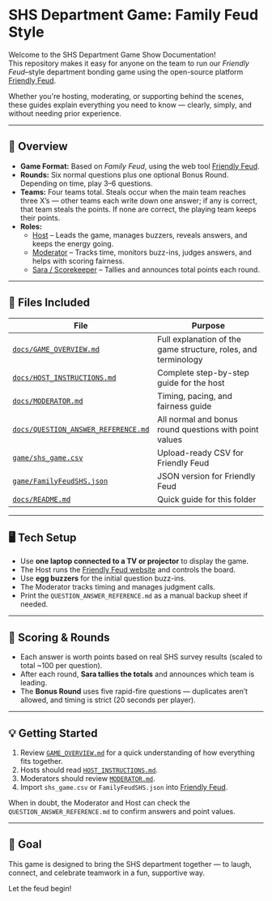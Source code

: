 # SHS Department Game: Family Feud Style

Welcome to the SHS Department Game Show Documentation!  
This repository makes it easy for anyone on the team to run our *Friendly Feud*–style department bonding game using the open-source platform [Friendly Feud](https://www.famf.app/docs/en/help).

Whether you're hosting, moderating, or supporting behind the scenes, these guides explain everything you need to know — clearly, simply, and without needing prior experience.

---

## 🧭 Overview

- **Game Format:** Based on *Family Feud*, using the web tool [Friendly Feud](https://www.famf.app).  
- **Rounds:** Six normal questions plus one optional Bonus Round. Depending on time, play 3–6 questions.  
- **Teams:** Four teams total. Steals occur when the main team reaches three X’s — other teams each write down one answer; if any is correct, that team steals the points. If none are correct, the playing team keeps their points.  
- **Roles:**
  - [Host](./docs/HOST_INSTRUCTIONS.md) – Leads the game, manages buzzers, reveals answers, and keeps the energy going.  
  - [Moderator](./docs/MODERATOR.md) – Tracks time, monitors buzz-ins, judges answers, and helps with scoring fairness.  
  - [Sara / Scorekeeper](./docs/GAME_OVERVIEW.md#-at-a-glance) – Tallies and announces total points each round.

---

## 📂 Files Included

| File | Purpose |
|------|----------|
| [`docs/GAME_OVERVIEW.md`](./docs/GAME_OVERVIEW.md) | Full explanation of the game structure, roles, and terminology |
| [`docs/HOST_INSTRUCTIONS.md`](./docs/HOST_INSTRUCTIONS.md) | Complete step-by-step guide for the host |
| [`docs/MODERATOR.md`](./docs/MODERATOR.md) | Timing, pacing, and fairness guide |
| [`docs/QUESTION_ANSWER_REFERENCE.md`](./docs/QUESTION_ANSWER_REFERENCE.md) | All normal and bonus round questions with point values |
| [`game/shs_game.csv`](./game/shs_game.csv) | Upload-ready CSV for Friendly Feud |
| [`game/FamilyFeudSHS.json`](./game/FamilyFeudSHS.json) | JSON version for Friendly Feud |
| [`docs/README.md`](./docs/README.md) | Quick guide for this folder |

---

## 🖥️ Tech Setup

- Use **one laptop connected to a TV or projector** to display the game.  
- The Host runs the [Friendly Feud website](https://www.famf.app) and controls the board.  
- Use **egg buzzers** for the initial question buzz-ins.  
- The Moderator tracks timing and manages judgment calls.  
- Print the `QUESTION_ANSWER_REFERENCE.md` as a manual backup sheet if needed.

---

## 🧾 Scoring & Rounds

- Each answer is worth points based on real SHS survey results (scaled to total ~100 per question).  
- After each round, **Sara tallies the totals** and announces which team is leading.  
- The **Bonus Round** uses five rapid-fire questions — duplicates aren’t allowed, and timing is strict (20 seconds per player).

---

## 💡 Getting Started

1. Review [`GAME_OVERVIEW.md`](./docs/GAME_OVERVIEW.md) for a quick understanding of how everything fits together.  
2. Hosts should read [`HOST_INSTRUCTIONS.md`](./docs/HOST_INSTRUCTIONS.md).  
3. Moderators should review [`MODERATOR.md`](./docs/MODERATOR.md).  
4. Import `shs_game.csv` or `FamilyFeudSHS.json` into [Friendly Feud](https://www.famf.app/new).  

When in doubt, the Moderator and Host can check the `QUESTION_ANSWER_REFERENCE.md` to confirm answers and point values.

---

## 🎉 Goal

This game is designed to bring the SHS department together — to laugh, connect, and celebrate teamwork in a fun, supportive way.

Let the feud begin!
